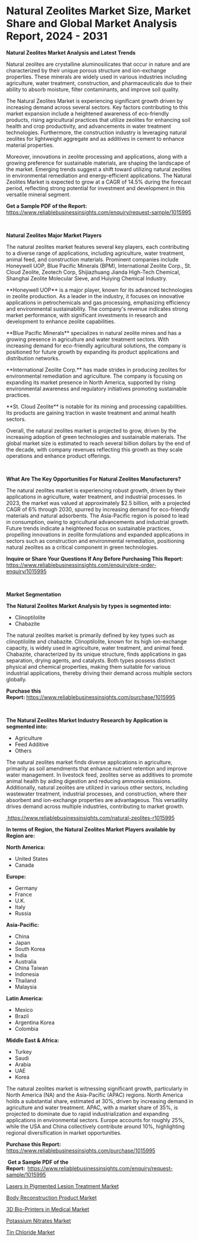 <p><h1>Natural Zeolites Market Size, Market Share and Global Market Analysis Report, 2024 - 2031</h1></p><p><strong>Natural Zeolites Market Analysis and Latest Trends</strong></p>
<p><p>Natural zeolites are crystalline aluminosilicates that occur in nature and are characterized by their unique porous structure and ion-exchange properties. These minerals are widely used in various industries including agriculture, water treatment, construction, and pharmaceuticals due to their ability to absorb moisture, filter contaminants, and improve soil quality.</p><p>The Natural Zeolites Market is experiencing significant growth driven by increasing demand across several sectors. Key factors contributing to this market expansion include a heightened awareness of eco-friendly products, rising agricultural practices that utilize zeolites for enhancing soil health and crop productivity, and advancements in water treatment technologies. Furthermore, the construction industry is leveraging natural zeolites for lightweight aggregate and as additives in cement to enhance material properties.</p><p>Moreover, innovations in zeolite processing and applications, along with a growing preference for sustainable materials, are shaping the landscape of the market. Emerging trends suggest a shift toward utilizing natural zeolites in environmental remediation and energy-efficient applications. The Natural Zeolites Market is expected to grow at a CAGR of 14.5% during the forecast period, reflecting strong potential for investment and development in this versatile mineral segment.</p></p>
<p><strong>Get a Sample PDF of the Report:&nbsp;</strong> <a href="https://www.reliablebusinessinsights.com/enquiry/request-sample/1015995?utm_campaign=1113&utm_medium=2&utm_source=Github&utm_content=ia&utm_term=09112024&utm_id=natural-zeolites">https://www.reliablebusinessinsights.com/enquiry/request-sample/1015995</a></p>
<p>&nbsp;</p>
<p><strong>Natural Zeolites Major Market Players</strong></p>
<p><p>The natural zeolites market features several key players, each contributing to a diverse range of applications, including agriculture, water treatment, animal feed, and construction materials. Prominent companies include Honeywell UOP, Blue Pacific Minerals (BPM), International Zeolite Corp., St. Cloud Zeolite, Zeotech Corp, Shijiazhuang Jianda High-Tech Chemical, Shanghai Zeolite Molecular Sieve, and Huiying Chemical Industry.</p><p>**Honeywell UOP** is a major player, known for its advanced technologies in zeolite production. As a leader in the industry, it focuses on innovative applications in petrochemicals and gas processing, emphasizing efficiency and environmental sustainability. The company's revenue indicates strong market performance, with significant investments in research and development to enhance zeolite capabilities.</p><p>**Blue Pacific Minerals** specializes in natural zeolite mines and has a growing presence in agriculture and water treatment sectors. With increasing demand for eco-friendly agricultural solutions, the company is positioned for future growth by expanding its product applications and distribution networks. </p><p>**International Zeolite Corp.** has made strides in producing zeolites for environmental remediation and agriculture. The company is focusing on expanding its market presence in North America, supported by rising environmental awareness and regulatory initiatives promoting sustainable practices. </p><p>**St. Cloud Zeolite** is notable for its mining and processing capabilities. Its products are gaining traction in waste treatment and animal health sectors. </p><p>Overall, the natural zeolites market is projected to grow, driven by the increasing adoption of green technologies and sustainable materials. The global market size is estimated to reach several billion dollars by the end of the decade, with company revenues reflecting this growth as they scale operations and enhance product offerings.</p></p>
<p>&nbsp;</p>
<p><strong>What Are The Key Opportunities For Natural Zeolites Manufacturers?</strong></p>
<p><p>The natural zeolites market is experiencing robust growth, driven by their applications in agriculture, water treatment, and industrial processes. In 2023, the market was valued at approximately $2.5 billion, with a projected CAGR of 6% through 2030, spurred by increasing demand for eco-friendly materials and natural adsorbents. The Asia-Pacific region is poised to lead in consumption, owing to agricultural advancements and industrial growth. Future trends indicate a heightened focus on sustainable practices, propelling innovations in zeolite formulations and expanded applications in sectors such as construction and environmental remediation, positioning natural zeolites as a critical component in green technologies.</p></p>
<p><strong>Inquire or Share Your Questions If Any Before Purchasing This Report:</strong> <a href="https://www.reliablebusinessinsights.com/enquiry/pre-order-enquiry/1015995?utm_campaign=1113&utm_medium=2&utm_source=Github&utm_content=ia&utm_term=09112024&utm_id=natural-zeolites">https://www.reliablebusinessinsights.com/enquiry/pre-order-enquiry/1015995</a></p>
<p>&nbsp;</p>
<p><strong>Market Segmentation</strong></p>
<p><strong>The Natural Zeolites Market Analysis by types is segmented into:</strong></p>
<p><ul><li>Clinoptilolite</li><li>Chabazite</li></ul></p>
<p><p>The natural zeolites market is primarily defined by key types such as clinoptilolite and chabazite. Clinoptilolite, known for its high ion-exchange capacity, is widely used in agriculture, water treatment, and animal feed. Chabazite, characterized by its unique structure, finds applications in gas separation, drying agents, and catalysts. Both types possess distinct physical and chemical properties, making them suitable for various industrial applications, thereby driving their demand across multiple sectors globally.</p></p>
<p><strong>Purchase this Report:&nbsp;</strong><a href="https://www.reliablebusinessinsights.com/purchase/1015995?utm_campaign=1113&utm_medium=2&utm_source=Github&utm_content=ia&utm_term=09112024&utm_id=natural-zeolites">https://www.reliablebusinessinsights.com/purchase/1015995</a></p>
<p>&nbsp;</p>
<p><strong>The Natural Zeolites Market Industry Research by Application is segmented into:</strong></p>
<p><ul><li>Agriculture</li><li>Feed Additive</li><li>Others</li></ul></p>
<p><p>The natural zeolites market finds diverse applications in agriculture, primarily as soil amendments that enhance nutrient retention and improve water management. In livestock feed, zeolites serve as additives to promote animal health by aiding digestion and reducing ammonia emissions. Additionally, natural zeolites are utilized in various other sectors, including wastewater treatment, industrial processes, and construction, where their absorbent and ion-exchange properties are advantageous. This versatility drives demand across multiple industries, contributing to market growth.</p></p>
<p><a href="https://www.reliablebusinessinsights.com/natural-zeolites-r1015995?utm_campaign=1113&utm_medium=2&utm_source=Github&utm_content=ia&utm_term=09112024&utm_id=natural-zeolites">&nbsp;https://www.reliablebusinessinsights.com/natural-zeolites-r1015995</a></p>
<p><strong>In terms of Region, the Natural Zeolites Market Players available by Region are:</strong></p>
<p>
    <p> <strong> North America: </strong>
        <ul>
            <li>United States</li>
            <li>Canada</li>
        </ul>
        </p> 
    <p> <strong> Europe: </strong>
        <ul>
            <li>Germany</li>
            <li>France</li>
            <li>U.K.</li>
            <li>Italy</li>
            <li>Russia</li>
        </ul>
        </p> 
    <p> <strong> Asia-Pacific: </strong>
        <ul>
            <li>China</li>
            <li>Japan</li>
            <li>South Korea</li>
            <li>India</li>
            <li>Australia</li>
            <li>China Taiwan</li>
            <li>Indonesia</li>
            <li>Thailand</li>
            <li>Malaysia</li>
        </ul>
        </p> 
    <p> <strong> Latin America: </strong>
        <ul>
            <li>Mexico</li>
            <li>Brazil</li>
            <li>Argentina Korea</li>
            <li>Colombia</li>
        </ul>
        </p> 
    <p> <strong> Middle East & Africa: </strong>
        <ul>
            <li>Turkey</li>
            <li>Saudi</li>
            <li>Arabia</li>
            <li>UAE</li>
            <li>Korea</li>
        </ul>
    </p>
    </p>
<p><p>The natural zeolites market is witnessing significant growth, particularly in North America (NA) and the Asia-Pacific (APAC) regions. North America holds a substantial share, estimated at 30%, driven by increasing demand in agriculture and water treatment. APAC, with a market share of 35%, is projected to dominate due to rapid industrialization and expanding applications in environmental sectors. Europe accounts for roughly 25%, while the USA and China collectively contribute around 10%, highlighting regional diversification in market opportunities.</p></p>
<p><strong>Purchase this Report: </strong><a href="https://www.reliablebusinessinsights.com/purchase/1015995?utm_campaign=1113&utm_medium=2&utm_source=Github&utm_content=ia&utm_term=09112024&utm_id=natural-zeolites">https://www.reliablebusinessinsights.com/purchase/1015995</a></p>
<p>&nbsp;<strong>Get a Sample PDF of the Report:&nbsp;&nbsp;</strong><a href="https://www.reliablebusinessinsights.com/enquiry/request-sample/1015995?utm_campaign=1113&utm_medium=2&utm_source=Github&utm_content=ia&utm_term=09112024&utm_id=natural-zeolites">https://www.reliablebusinessinsights.com/enquiry/request-sample/1015995</a></p>
<p><strong></strong></p>
<p><p><a href="https://issuu.com/reportprime-2/docs/lasers-in-pigmented-lesion-treatmen_d2149bc2f8e6f5?utm_campaign=1113&utm_medium=2&utm_source=Github&utm_content=ia&utm_term=09112024&utm_id=natural-zeolites">Lasers in Pigmented Lesion Treatment Market</a></p><p><a href="https://www.linkedin.com/pulse/global-body-reconstruction-product-market-trends-insights-growth-ihs3f?utm_campaign=1113&utm_medium=2&utm_source=Github&utm_content=ia&utm_term=09112024&utm_id=natural-zeolites">Body Reconstruction Product Market</a></p><p><a href="https://issuu.com/reportprime-2/docs/3d-bio-printers-in-medical-market-s_443a175b36bffa?utm_campaign=1113&utm_medium=2&utm_source=Github&utm_content=ia&utm_term=09112024&utm_id=natural-zeolites">3D Bio-Printers in Medical Market</a></p><p><a href="https://github.com/keitelmoprotinu/Market-Research-Report-List-1/blob/main/potassium-nitrates-market.md?utm_campaign=1113&utm_medium=2&utm_source=Github&utm_content=ia&utm_term=09112024&utm_id=natural-zeolites">Potassium Nitrates Market</a></p><p><a href="https://github.com/tewellnudorennk/Market-Research-Report-List-1/blob/main/tin-chloride-market.md?utm_campaign=1113&utm_medium=2&utm_source=Github&utm_content=ia&utm_term=09112024&utm_id=natural-zeolites">Tin Chloride Market</a></p></p>
